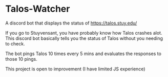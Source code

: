 # Talos-Watcher
A discord bot that displays the status of https://talos.stuy.edu/

If you go to Stuyvensant, you have probably know how Talos crashes alot.
This discord bot basically tells you the status of Talos without you needing to check.

The bot pings Talos 10 times every 5 mins and evaluates the responses to those 10 pings.

This project is open to improvement (I have limited JS experience)
